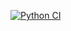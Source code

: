 [![Python CI](https://github.com/inspiretheheart07/ai_automate_quote_kn/actions/workflows/action.yml/badge.svg)](https://github.com/inspiretheheart07/ai_automate_quote_kn/actions/workflows/action.yml)